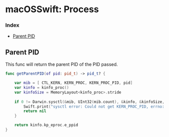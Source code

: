 # macOSSwift: Process

### Index

* [Parent PID](https://github.com/erikberglund/macOSSwift/blob/master/macOSSwift_Process.md#parent-pid)

## Parent PID

This func will return the parent PID of the PID passed.

```swift
func getParentPID(of pid: pid_t) -> pid_t? {

    var mib = [ CTL_KERN, KERN_PROC, KERN_PROC_PID, pid]
    var kinfo = kinfo_proc()
    var kinfoSize = MemoryLayout<kinfo_proc>.stride
   
    if 0 != Darwin.sysctl(&mib, UInt32(mib.count), &kinfo, &kinfoSize, nil, 0) {
        Swift.print("sysctl error: Could not get KERN_PROC_PID, errno: \(errno)")
        return nil
    }

    return kinfo.kp_eproc.e_ppid
}
```

